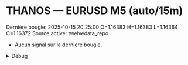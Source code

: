 # THANOS — EURUSD M5 (auto/15m)
Dernière bougie: 2025-10-15 20:25:00  O=1.16383  H=1.16383  L=1.16364  C=1.16372
Source active: twelvedata_repo

- Aucun signal sur la dernière bougie.

<details><summary>Debug</summary>

- TD_API_KEY manquant.

</details>